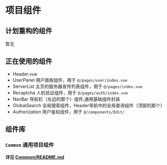 # 项目组件

## 计划重构的组件

暂无

## 正在使用的组件

- Header.vue
- UserPanel 用户面板组件，用于 `@/pages/user/index.vue`
- ServerList 主页的服务器宣传列表组件，用于 `@/pages/index.vue`
- Recaptcha 人机验证组件，用于 `@/pages/auth/index.vue`
- NavBar 导航栏（左边的那个）组件,通用基础组件封装
- GlobalSearch 全局搜索组件，Header导航中的全局查询组件（顶部的那个）
- Authorization 用户鉴权组件，用于 `@/components/Edit/`

## 组件库

### `Common` 通用项目组件

**详见 [Common/README.md](./Common/README.md)**
